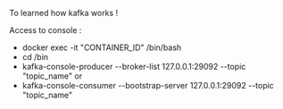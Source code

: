 To learned how kafka works !

Access to console :
- docker exec -it "CONTAINER_ID" /bin/bash
- cd /bin
- kafka-console-producer --broker-list 127.0.0.1:29092 --topic "topic_name" 
or
- kafka-console-consumer --bootstrap-server 127.0.0.1:29092 --topic "topic_name"